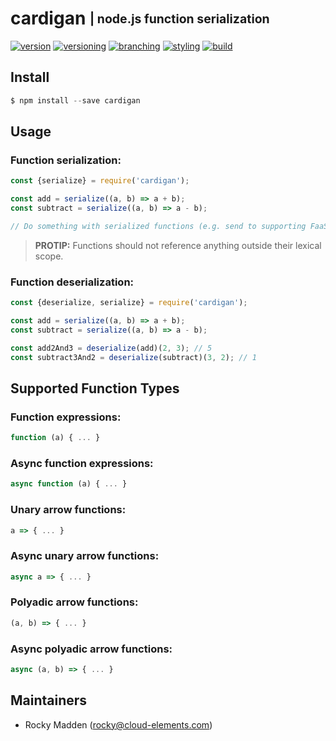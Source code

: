 # cardigan <sub><sup>| node.js function serialization</sup></sub>
[![version](http://img.shields.io/badge/version-0.2.0-blue.svg)](https://www.npmjs.com/package/cardigan)
[![versioning](http://img.shields.io/badge/versioning-semver-blue.svg)](http://semver.org/)
[![branching](http://img.shields.io/badge/branching-github%20flow-blue.svg)](https://guides.github.com/introduction/flow/)
[![styling](http://img.shields.io/badge/code%20styling-XO-blue.svg)](https://github.com/sindresorhus/xo)
[![build](https://circleci.com/gh/cloud-elements/cardigan.svg?style=shield)](https://circleci.com/gh/cloud-elements/cardigan)

## Install
```javascript
$ npm install --save cardigan
```

## Usage

### Function serialization:
```javascript
const {serialize} = require('cardigan');

const add = serialize((a, b) => a + b);
const subtract = serialize((a, b) => a - b);

// Do something with serialized functions (e.g. send to supporting FaaS, save to disk)
```

> __PROTIP:__ Functions should not reference anything outside their lexical scope.

### Function deserialization:
```javascript
const {deserialize, serialize} = require('cardigan');

const add = serialize((a, b) => a + b);
const subtract = serialize((a, b) => a - b);

const add2And3 = deserialize(add)(2, 3); // 5
const subtract3And2 = deserialize(subtract)(3, 2); // 1
```

## Supported Function Types

### Function expressions:
```javascript
function (a) { ... }
```

### Async function expressions:
```javascript
async function (a) { ... }
```

### Unary arrow functions:
```javascript
a => { ... }
```

### Async unary arrow functions:
```javascript
async a => { ... }
```

### Polyadic arrow functions:
```javascript
(a, b) => { ... }
```

### Async polyadic arrow functions:
```javascript
async (a, b) => { ... }
```

## Maintainers
* Rocky Madden (rocky@cloud-elements.com)
